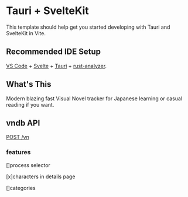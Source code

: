 # Tauri + SvelteKit

This template should help get you started developing with Tauri and SvelteKit in Vite.

## Recommended IDE Setup

[VS Code](https://code.visualstudio.com/) + [Svelte](https://marketplace.visualstudio.com/items?itemName=svelte.svelte-vscode) + [Tauri](https://marketplace.visualstudio.com/items?itemName=tauri-apps.tauri-vscode) + [rust-analyzer](https://marketplace.visualstudio.com/items?itemName=rust-lang.rust-analyzer).

## What's This
Modern blazing fast Visual Novel tracker for Japanese learning or casual reading if you want.

## vndb API

[POST /vn](https://api.vndb.org/kana#post-vn)

### features
[]process selector

[x]characters in details page

[]categories
